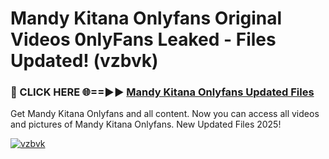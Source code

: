 # Mandy Kitana Onlyfans Original Videos 0nlyFans Leaked - Files Updated! (vzbvk)

<h3>🔴 CLICK HERE 🌐==►► <a href="https://tinyurl.com/2jnfzry5" rel="nofollow">Mandy Kitana Onlyfans Updated Files</a></h3>

Get Mandy Kitana Onlyfans and all content. Now you can access all videos and pictures of Mandy Kitana Onlyfans. New Updated Files 2025!

[![vzbvk](https://i.imgur.com/GyGTBgg.gif)](https://tinyurl.com/2jnfzry5)
